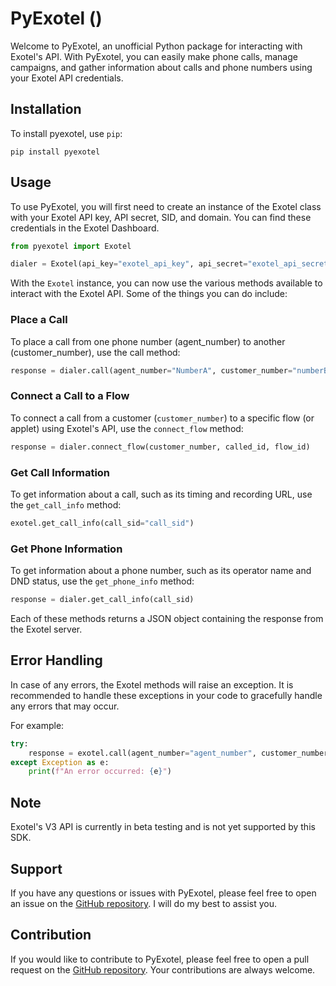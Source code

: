 # PyExotel ()

Welcome to PyExotel, an unofficial Python package for interacting with Exotel's API. With PyExotel, you can easily make phone calls, manage campaigns, and gather information about calls and phone numbers using your Exotel API credentials.

## Installation
To install pyexotel, use `pip`:
```shell
pip install pyexotel
```
## Usage
To use PyExotel, you will first need to create an instance of the Exotel class with your Exotel API key, API secret, SID, and domain. You can find these credentials in the Exotel Dashboard.

```python
from pyexotel import Exotel

dialer = Exotel(api_key="exotel_api_key", api_secret="exotel_api_secret", sid='exotel_sid', domain="exotel_domain")
```
With the `Exotel` instance, you can now use the various methods available to interact with the Exotel API. Some of the things you can do include:

### Place a Call
To place a call from one phone number (agent_number) to another (customer_number), use the call method:

```python
response = dialer.call(agent_number="NumberA", customer_number="numberB", called_id="exotel_callerID")
```

### Connect a Call to a Flow
To connect a call from a customer (`customer_number`) to a specific flow (or applet) using Exotel's API, use the `connect_flow` method:

```python
response = dialer.connect_flow(customer_number, called_id, flow_id)
```
### Get Call Information
To get information about a call, such as its timing and recording URL, use the `get_call_info` method:


```python
exotel.get_call_info(call_sid="call_sid")
```
### Get Phone Information
To get information about a phone number, such as its operator name and DND status, use the `get_phone_info` method:

```python
response = dialer.get_call_info(call_sid)
```

Each of these methods returns a JSON object containing the response from the Exotel server.

## Error Handling
In case of any errors, the Exotel methods will raise an exception. It is recommended to handle these exceptions in your code to gracefully handle any errors that may occur.

For example:

```python
try:
    response = exotel.call(agent_number="agent_number", customer_number="customer_number", caller_id="caller_id")
except Exception as e:
    print(f"An error occurred: {e}")
```

## Note
Exotel's V3 API is currently in beta testing and is not yet supported by this SDK.

## Support
If you have any questions or issues with PyExotel, please feel free to open an issue on the [GitHub repository](https://github.com/devbijay/pyexotel). I will do my best to assist you.

## Contribution
If you would like to contribute to PyExotel, please feel free to open a pull request on the [GitHub repository](https://github.com/devbijay/pyexotel). Your contributions are always welcome.